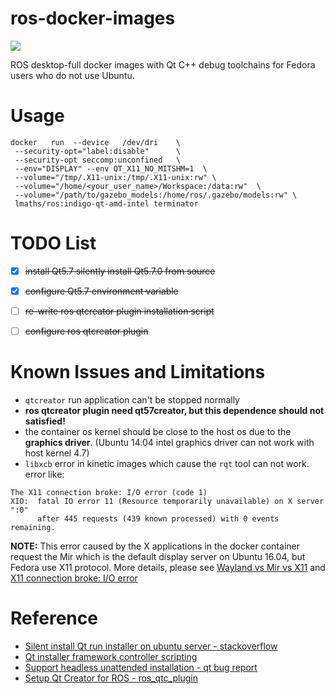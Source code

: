 # ros-docker-images

[![](https://images.microbadger.com/badges/image/lmaths/ros.svg)](https://microbadger.com/images/lmaths/ros "lmaths/ros docker images")


ROS desktop-full docker images with Qt C++ debug toolchains for Fedora users who do not use Ubuntu.


# Usage
```shell
docker   run  --device   /dev/dri    \
 --security-opt="label:disable"      \
 --security-opt seccomp:unconfined   \
 --env="DISPLAY" --env QT_X11_NO_MITSHM=1  \
 --volume="/tmp/.X11-unix:/tmp/.X11-unix:rw" \
 --volume="/home/<your_user_name>/Workspace:/data:rw"  \
 --volume="/path/to/gazebo_models:/home/ros/.gazebo/models:rw" \
 lmaths/ros:indigo-qt-amd-intel terminator
``` 


# TODO List
- [x] ~~install Qt5.7 silently install Qt5.7.0 from source~~
- [x] ~~configure Qt5.7 environment variable~~
- [ ] ~~re-write ros qtcreator plugin installation script~~
- [ ] ~~configure ros qtcreator plugin~~


# Known Issues and Limitations
- `qtcreator` run application can't be stopped normally
- **ros qtcreator plugin  need qt57creator, but this dependence should not satisfied!**
- the container os kernel should be close to the host os due to the **graphics driver**. (Ubuntu 14.04 intel graphics driver can not work with host kernel 4.7)
- `libxcb` error in kinetic images which cause the `rqt` tool can not work.
error like:
```
The X11 connection broke: I/O error (code 1)
XIO:  fatal IO error 11 (Resource temporarily unavailable) on X server ":0"
      after 445 requests (439 known processed) with 0 events remaining.
```
**NOTE:** This error caused by the X applications in the docker container request the Mir which is the default display server on Ubuntu 16.04, but Fedora use X11 protocol. More details, please see [Wayland vs Mir vs X11](https://www.reddit.com/r/linux/comments/4bq9kl/eli5_wayland_vs_mir_vs_x11/?st=iu85rt2i&sh=6e4ab55c) and [X11 connection broke: I/O error](https://github.com/osrf/docker_images/issues/40#issuecomment-253314055)


# Reference
- [Silent install Qt run installer on ubuntu server -  stackoverflow](http://stackoverflow.com/questions/25105269/silent-install-qt-run-installer-on-ubuntu-server)
- [Qt installer framework controller scripting](http://doc.qt.io/qtinstallerframework/noninteractive.html)
- [Support headless unattended installation -  qt bug report](https://bugreports.qt.io/browse/QTIFW-166)
- [Setup Qt Creator for ROS - ros_qtc_plugin](https://github.com/ros-industrial/ros_qtc_plugin/wiki/3.-Setup-Qt-Creator-for-ROS#section3.1)
